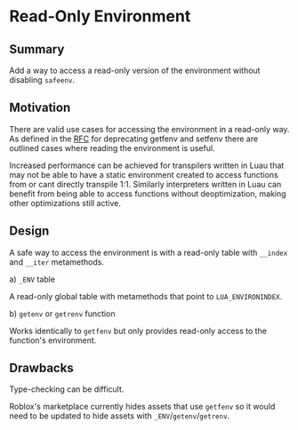# Read-Only Environment

## Summary

Add a way to access a read-only version of the environment without disabling `safeenv`.

## Motivation

There are valid use cases for accessing the environment in a read-only way. As defined in the [RFC](https://github.com/Roblox/luau/blob/master/rfcs/deprecate-getfenv-setfenv.md) for deprecating 
getfenv and setfenv there are outlined cases where reading the environment is useful.

Increased performance can be achieved for transpilers written in Luau that may not be able to have a static environment created to access functions from or cant directly transpile 1:1. Similarly
interpreters written in Luau can benefit from being able to access functions without deoptimization, making other optimizations still active.

## Design

A safe way to access the environment is with a read-only table with `__index` and `__iter` metamethods.

a) `_ENV` table 

A read-only global table with metamethods that point to `LUA_ENVIRONINDEX`.

b) `getenv` or `getrenv` function 

Works identically to `getfenv` but only provides read-only access to the function's environment.

## Drawbacks

Type-checking can be difficult.

Roblox's marketplace currently hides assets that use `getfenv` so it would need to be updated to hide assets with `_ENV`/`getenv`/`getrenv`.
